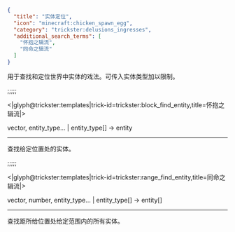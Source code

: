 ```json
{
  "title": "实体定位",
  "icon": "minecraft:chicken_spawn_egg",
  "category": "trickster:delusions_ingresses",
  "additional_search_terms": [
    "怀抱之辑流",
    "同命之辑流"
  ]
}
```

用于查找和定位世界中实体的戏法。可传入实体类型加以限制。

;;;;;

<|glyph@trickster:templates|trick-id=trickster:block_find_entity,title=怀抱之辑流|>

vector, entity_type... | entity_type[] -> entity

---

查找给定位置处的实体。

;;;;;

<|glyph@trickster:templates|trick-id=trickster:range_find_entity,title=同命之辑流|>

vector, number, entity_type... | entity_type[] -> entity[]

---

查找距所给位置处给定范围内的所有实体。
